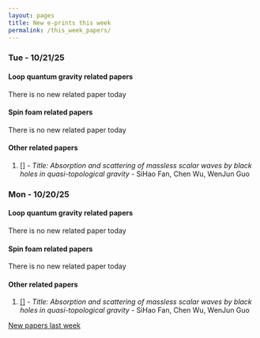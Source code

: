 ```yaml
---
layout: pages
title: New e-prints this week
permalink: /this_week_papers/
---
```




### Tue - 10/21/25

#### Loop quantum gravity related papers

There is no new related paper today 

#### Spin foam related papers

There is no new related paper today 



#### Other related papers

1. [[]](https://arxiv.org/abs/) - *Title:
          Absorption and scattering of massless scalar waves by black holes in quasi-topological gravity* - SiHao Fan, Chen Wu, WenJun Guo



### Mon - 10/20/25

#### Loop quantum gravity related papers

There is no new related paper today 

#### Spin foam related papers

There is no new related paper today 



#### Other related papers

1. [[]](https://arxiv.org/abs/) - *Title:
          Absorption and scattering of massless scalar waves by black holes in quasi-topological gravity* - SiHao Fan, Chen Wu, WenJun Guo






[New papers last week]({{site.url}}/archived/weekly/pre-prints/2025/10/20/archived_weekly_papers.html)